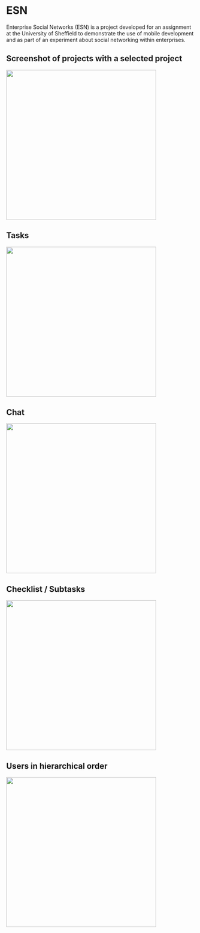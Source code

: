 # ESN
Enterprise Social Networks (ESN) is a project developed for an assignment at the University of Sheffield to demonstrate the use of mobile development and as part of an experiment about social networking within enterprises.

## Screenshot of projects with a selected project
<img src="/Documents/imp_selected_project.png" width="400">

## Tasks
<img src="/Documents/imp_tasks.png" width="400">

## Chat
<img src="/Documents/imp_chat.png" width="400">

## Checklist / Subtasks
<img src="/Documents/imp_checklist.png" width="400">

## Users in hierarchical order
<img src="/Documents/imp_users.png" width="400">
